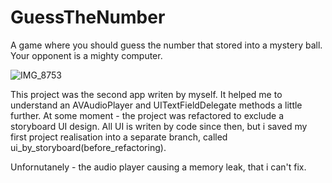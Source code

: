 # GuessTheNumber
A game where you should guess the number that stored into a mystery ball. Your opponent is a mighty computer.

![IMG_8753](https://user-images.githubusercontent.com/82824022/209808649-24a54dc6-52b1-4ba0-9fc1-1d11fba9531a.PNG)

This project was the second app writen by myself. It helped me to understand an AVAudioPlayer and UITextFieldDelegate methods a little further.
At some moment - the project was refactored to exclude a storyboard UI design. All UI is writen by code since then, but i saved my first project realisation into a separate branch, called ui_by_storyboard(before_refactoring).

Unfornutanely - the audio player causing a memory leak, that i can't fix.
